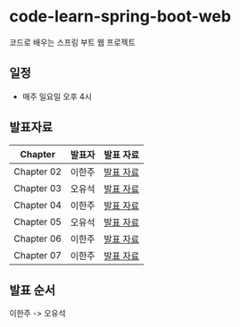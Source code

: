 # code-learn-spring-boot-web

코드로 배우는 스프링 부트 웹 프로젝트

## 일정

- 매주 일요일 오후 4시

## 발표자료

| Chapter    | 발표자 | 발표 자료                     |
| ---------- | ------ | ----------------------------- |
| Chapter 02 | 이한주 | [발표 자료](./02장/README.md) |
| Chapter 03 | 오유석 | [발표 자료](./03장/README.md) |
| Chapter 04 | 이한주 | [발표 자료](./04장/README.md) |
| Chapter 05 | 오유석 | [발표 자료](./5장/README.md)                |
| Chapter 06 | 이한주 | [발표 자료](./06장/README.md) |
| Chapter 07 | 이한주 | [발표 자료](./07장/README.md) |

## 발표 순서

이한주 -> 오유석
